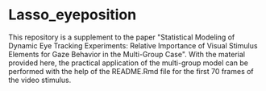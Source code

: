 # Lasso_eyeposition

This repository is a supplement to the paper "Statistical Modeling of Dynamic Eye Tracking Experiments: Relative Importance of Visual Stimulus Elements for Gaze Behavior in the Multi-Group Case". With the material provided here, the practical application of the multi-group model can be performed with the help of the README.Rmd file for the first 70 frames of the video stimulus.
